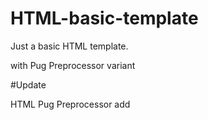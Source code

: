 # HTML-basic-template
Just a basic HTML template.

with Pug Preprocessor variant

#Update

HTML Pug Preprocessor add
